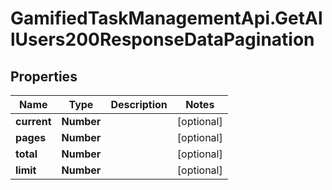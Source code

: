 # GamifiedTaskManagementApi.GetAllUsers200ResponseDataPagination

## Properties

Name | Type | Description | Notes
------------ | ------------- | ------------- | -------------
**current** | **Number** |  | [optional] 
**pages** | **Number** |  | [optional] 
**total** | **Number** |  | [optional] 
**limit** | **Number** |  | [optional] 


